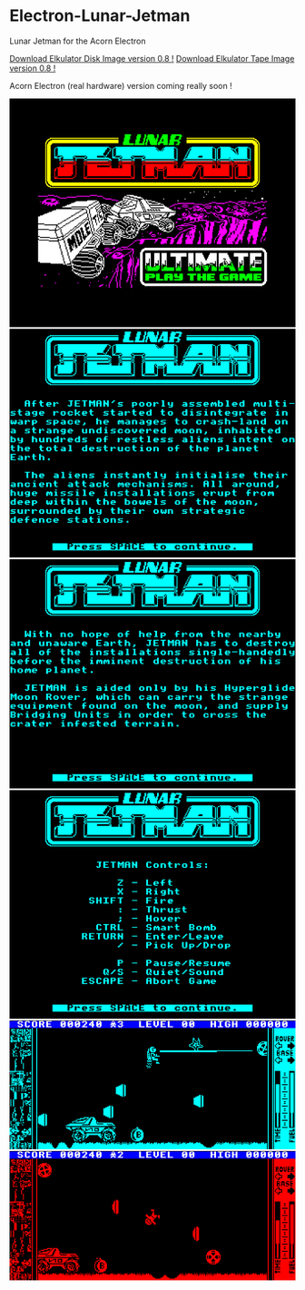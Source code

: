 # Electron-Lunar-Jetman

Lunar Jetman for the Acorn Electron

[Download Elkulator Disk Image version 0.8 !](https://github.com/Snuggsy187/Electron-Lunar-Jetman/raw/main/Releases/LJM-E-v0.80.ssd)
[Download Elkulator Tape Image version 0.8 !](https://github.com/Snuggsy187/Electron-Lunar-Jetman/raw/main/Releases/LJM-E-v0.80.uef)

Acorn Electron (real hardware) version coming really soon !

![Electron Lunar Jetman Title Screen](https://github.com/Snuggsy187/Electron-Lunar-Jetman/blob/main/png/ElkJetman1.png)
![Electron Lunar Jetman Title Screen](https://github.com/Snuggsy187/Electron-Lunar-Jetman/blob/main/png/ElkJetman2.png)
![Electron Lunar Jetman Title Screen](https://github.com/Snuggsy187/Electron-Lunar-Jetman/blob/main/png/ElkJetman3.png)
![Electron Lunar Jetman Title Screen](https://github.com/Snuggsy187/Electron-Lunar-Jetman/blob/main/png/ElkJetman4.png)
![Electron Lunar Jetman Title Screen](https://github.com/Snuggsy187/Electron-Lunar-Jetman/blob/main/png/ElkJetman5.png)
![Electron Lunar Jetman Title Screen](https://github.com/Snuggsy187/Electron-Lunar-Jetman/blob/main/png/ElkJetman6.png)
